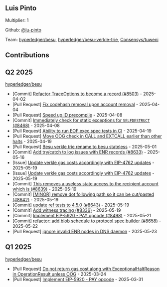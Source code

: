 ## Luis Pinto
Multiplier: 1

Github: [@lu-pinto](https://github.com/lu-pinto/)

Team: [hyperledger/besu](https://github.com/hyperledger/besu/pulls?q=author%3Alu-pinto), [hyperledger/besu-verkle-trie](https://github.com/hyperledger/besu-verkle-trie/pulls?q=author%3Alu-pinto), [Consensys/tuweni](https://github.com/Consensys/tuweni/pulls?q=author%3Alu-pinto)

## Contributions

## Q2 2025


[hyperledger/besu](https://github.com/hyperledger/besu)
* [Commit] [Refactor TraceOptions to become a record (#8503)](https://github.com/hyperledger/besu/commit/fbe36365e58328d4b5582fd30aa0f40493d99390) - 2025-04-02
* [Pull Request] [Fix codehash removal upon account removal](https://github.com/hyperledger/besu/pull/8523) - 2025-04-04
* [Pull Request] [Speed up ID precompile](https://github.com/hyperledger/besu/pull/8529) - 2025-04-08
* [Commit] [Immediately check for static exceptions for `SELFDESTRUCT` (#8468)](https://github.com/hyperledger/besu/commit/6af6caba5801110c89c458a66270cc0588f1fd66) - 2025-04-08
* [Pull Request] [Ability to run EOF exec spec tests in CI](https://github.com/hyperledger/besu/pull/8570) - 2025-04-19
* [Pull Request] [Move OOG check in CALL and EXTCALL earlier than other halts](https://github.com/hyperledger/besu/pull/8569) - 2025-04-19
* [Pull Request] [Besu verkle trie rename to besu stateless](https://github.com/hyperledger/besu/pull/8588) - 2025-05-01
* [Commit] [Add try/catch to log issues with ENR records (#8633)](https://github.com/hyperledger/besu/commit/5dedbd5c439b4cb2a7d7644cf5f6a21caf09419c) - 2025-05-16
* [Issue] [Update verkle gas costs accordingly with EIP-4762 updates](https://github.com/hyperledger/besu/issues/8647) - 2025-05-19
* [Issue] [Update verkle gas costs accordingly with EIP-4762 updates](https://github.com/hyperledger/besu/issues/8646) - 2025-05-19
* [Commit] [This removes a useless state access to the recipient account which is (#8639)](https://github.com/hyperledger/besu/commit/6caf0f7c2d1ed32518bbe17175d5208a0d63e92d) - 2025-05-19
* [Commit] [[MINOR] remove dot following path so it can be cut/pasted (#8642)](https://github.com/hyperledger/besu/commit/afc81f5d2a1f5b7c06a3a3f62c63ebf65413bd9f) - 2025-05-19
* [Commit] [update ref tests to 4.5.0 (#8643)](https://github.com/hyperledger/besu/commit/7438cffd87e7c84b0d5fea2d162f778cd5a7e159) - 2025-05-19
* [Commit] [Add witness tracing (#8336)](https://github.com/hyperledger/besu/commit/34b94d2f54c9914e308903909ece6604bd60e4ee) - 2025-05-19
* [Commit] [Implement EIP-5920 - PAY opcode (#8498)](https://github.com/hyperledger/besu/commit/731e94084d20aa1b7723a3bd28a9d29c5a4f06c9) - 2025-05-21
* [Commit] [refactor: add blob schedule to protocol spec builder (#8658)](https://github.com/hyperledger/besu/commit/3a486391f6cb016948c3a6b8289a4a1295c6daf5) - 2025-05-22
* [Pull Request] [ignore invalid ENR nodes in DNS daemon](https://github.com/hyperledger/besu/pull/8690) - 2025-05-23
## Q1 2025

[hyperledger/besu](https://github.com/hyperledger/besu)
* [Pull Request] [Do not return gas cost along with ExceptionalHaltReason in OperationResult unless OOG](https://github.com/hyperledger/besu/pull/7919) - 2025-03-24
* [Pull Request] [Implement EIP-5920 - PAY opcode](https://github.com/hyperledger/besu/pull/8498) - 2025-03-31
